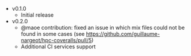 - v0.1.0
  - Initial release
- v0.2.0
  - @maoe contribution: fixed an issue in which mix files could not be found in some cases (see https://github.com/guillaume-nargeot/hpc-coveralls/pull/5)
  - Additional CI services support
